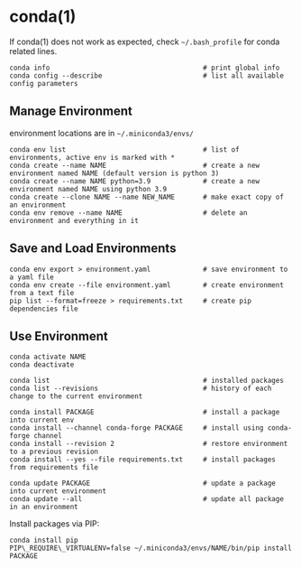 # conda(1)

If conda(1) does not work as expected, check `~/.bash_profile` for conda related lines.

    conda info                                      # print global info
    conda config --describe                         # list all available config parameters

## Manage Environment

  environment locations are in `~/.miniconda3/envs/`

    conda env list                                  # list of environments, active env is marked with *
    conda create --name NAME                        # create a new environment named NAME (default version is python 3)
    conda create --name NAME python=3.9             # create a new environment named NAME using python 3.9
    conda create --clone NAME --name NEW_NAME       # make exact copy of an environment
    conda env remove --name NAME                    # delete an environment and everything in it

## Save and Load Environments

    conda env export > environment.yaml             # save environment to a yaml file
    conda env create --file environment.yaml        # create environment from a text file
    pip list --format=freeze > requirements.txt     # create pip dependencies file

## Use Environment

    conda activate NAME
    conda deactivate

    conda list                                      # installed packages
    conda list --revisions                          # history of each change to the current environment

    conda install PACKAGE                           # install a package into current env
    conda install --channel conda-forge PACKAGE     # install using conda-forge channel
    conda install --revision 2                      # restore environment to a previous revision
    conda install --yes --file requirements.txt     # install packages from requirements file

    conda update PACKAGE                            # update a package into current environment
    conda update --all                              # update all package in an environment

Install packages via PIP:

    conda install pip
    PIP\_REQUIRE\_VIRTUALENV=false ~/.miniconda3/envs/NAME/bin/pip install PACKAGE
